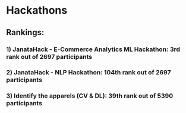 # Hackathons

## Rankings:

### 1) JanataHack - E-Commerce Analytics ML Hackathon: 3rd rank out of 2697 participants

### 2) JanataHack - NLP Hackathon: 104th rank out of 2697 participants

### 3) Identify the apparels (CV & DL): 39th rank out of 5390 participants
